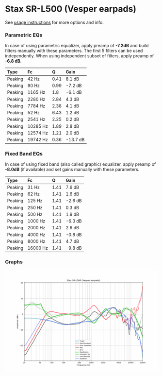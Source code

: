 # Stax SR-L500 (Vesper earpads)
See [usage instructions](https://github.com/jaakkopasanen/AutoEq#usage) for more options and info.

### Parametric EQs
In case of using parametric equalizer, apply preamp of **-7.2dB** and build filters manually
with these parameters. The first 5 filters can be used independently.
When using independent subset of filters, apply preamp of **-6.8 dB**.

| Type    | Fc       |    Q | Gain     |
|:--------|:---------|:-----|:---------|
| Peaking | 42 Hz    | 0.41 | 8.1 dB   |
| Peaking | 90 Hz    | 0.99 | -7.2 dB  |
| Peaking | 1165 Hz  | 1.8  | -6.1 dB  |
| Peaking | 2280 Hz  | 2.84 | 4.3 dB   |
| Peaking | 7784 Hz  | 2.38 | 4.1 dB   |
| Peaking | 52 Hz    | 6.43 | 1.2 dB   |
| Peaking | 2541 Hz  | 2.25 | 0.2 dB   |
| Peaking | 10285 Hz | 1.89 | 2.8 dB   |
| Peaking | 12574 Hz | 1.21 | 2.0 dB   |
| Peaking | 19742 Hz | 0.36 | -13.7 dB |

### Fixed Band EQs
In case of using fixed band (also called graphic) equalizer, apply preamp of **-8.0dB**
(if available) and set gains manually with these parameters.

| Type    | Fc       |    Q | Gain    |
|:--------|:---------|:-----|:--------|
| Peaking | 31 Hz    | 1.41 | 7.6 dB  |
| Peaking | 62 Hz    | 1.41 | 1.6 dB  |
| Peaking | 125 Hz   | 1.41 | -2.6 dB |
| Peaking | 250 Hz   | 1.41 | 0.3 dB  |
| Peaking | 500 Hz   | 1.41 | 1.9 dB  |
| Peaking | 1000 Hz  | 1.41 | -6.3 dB |
| Peaking | 2000 Hz  | 1.41 | 2.6 dB  |
| Peaking | 4000 Hz  | 1.41 | -0.8 dB |
| Peaking | 8000 Hz  | 1.41 | 4.7 dB  |
| Peaking | 16000 Hz | 1.41 | -9.8 dB |

### Graphs
![](./Stax%20SR-L500%20(Vesper%20earpads).png)